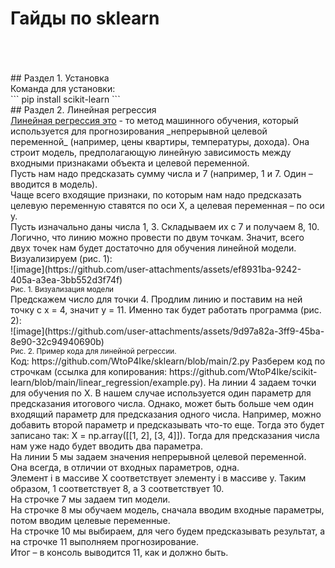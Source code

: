<h1>Гайды по sklearn</h1><br><br><br>
## Раздел 1. Установка<br>
Команда для установки:<br>
```
pip install scikit-learn
```
<br>
## Раздел 2. Линейная регрессия <br>
<ins>Линейная регрессия это</ins> - то метод машинного обучения, который используется для прогнозирования _непрерывной целевой переменной_
(например, цены квартиры, температуры, дохода). Она строит модель, предполагающую линейную зависимость между входными признаками объекта и целевой переменной.<br>
Пусть нам надо предсказать сумму числа и 7 (например, 1 и 7. Один – вводится в модель).<br>
Чаще всего входящие признаки, по которым нам надо предсказать целевую переменную ставятся по оси X, а целевая переменная – по оси y.<br>
Пусть изначально даны числа 1, 3. Складываем их с 7 и получаем 8, 10. Логично, что линию можно провести по двум точкам. 
Значит, всего двух точек нам будет достаточно для обучения линейной модели. Визуализируем (рис. 1):<br>
![image](https://github.com/user-attachments/assets/ef8931ba-9242-405a-a3ea-3bb552d3f74f)
<br>
<sup>Рис. 1. Визуализация модели</sup>
<br>
Предскажем число для точки 4. Продлим линию и поставим на ней точку с x = 4, значит y = 11. Именно так будет работать программа (рис. 2):<br>
![image](https://github.com/user-attachments/assets/9d97a82a-3ff9-45ba-8e90-32c94940690b)
<br>
<sup>Рис. 2. Пример кода для линейной регрессии.</sup><br>
Код:  https://github.com/WtoP4Ike/sklearn/blob/main/2.py
Разберем код по строчкам (ссылка для копирования: https://github.com/WtoP4Ike/scikit-learn/blob/main/linear_regression/example.py).
На линии 4 задаем точки для обучения по X. В нашем случае используется один параметр для предсказания итогового числа. Однако,
может быть больше чем один входящий параметр для предсказания одного числа. Например, можно добавить второй параметр и предсказывать что-то еще. Тогда это
будет записано так: X = np.array([[1, 2], [3, 4]]). Тогда для предсказания числа нам уже надо будет вводить два параметра.<br>
На линии 5 мы задаем значения непрерывной целевой переменной. Она всегда, в отличии от входных параметров, одна.<br>
Элемент i в массиве X соответствует элементу i в массиве y. Таким образом, 1 соответствует 8, а 3 соответствует 10.<br>
На строчке 7 мы задаем тип модели.<br>
На строчке 8 мы обучаем модель, сначала вводим входные параметры, потом вводим целевые переменные.<br>
На строчке 10 мы выбираем, для чего будем предсказывать результат, а на строчке 11 выполняем прогнозирование. <br>
Итог – в консоль выводится 11, как и должно быть.<br>

